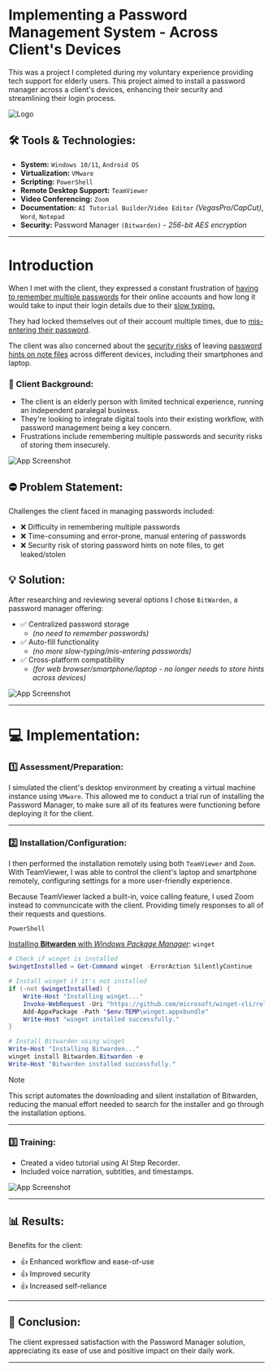 # Implementing a Password Management System - Across Client's Devices

This was a project I completed during my voluntary experience providing tech support for elderly users. This project aimed to install a password manager across a client's devices, enhancing their security and 
streamlining their login process.

![Logo](https://dev-to-uploads.s3.amazonaws.com/uploads/articles/th5xamgrr6se0x5ro4g6.png)

## 🛠 Tools & Technologies:

- **System:** `Windows 10/11`, `Android OS`
- **Virtualization:** `VMware`
- **Scripting:** `PowerShell`
- **Remote Desktop Support:** `TeamViewer`
- **Video Conferencing:** `Zoom`
- **Documentation:** `AI Tutorial Builder`/`Video Editor` *(VegasPro/CapCut)*, `Word`, `Notepad`
- **Security:** Password Manager `(Bitwarden)` - *256-bit AES encryption*

---

# Introduction

When I met with the client, they expressed a constant frustration of <ins>having to remember multiple passwords</ins> for their online accounts and how long it would take to input their login details due to their <ins>slow typing.</ins> 

They had locked themselves out of their account multiple times, due to <ins>mis-entering their password</ins>. 

The client was also concerned about the <ins>security risks</ins> of leaving <ins>password hints on note files</ins> across different devices, including their smartphones and laptop.

### 👤 Client Background:
- The client is an elderly person with limited technical experience, running an independent paralegal business.
- They're looking to integrate digital tools into their existing workflow, with password management being a key concern.
- Frustrations include remembering multiple passwords and security risks of storing them insecurely.

![App Screenshot](https://via.placeholder.com/468x300?text=App+Screenshot+Here)


## ⛔ Problem Statement:
Challenges the client faced in managing passwords included:
- ❌ Difficulty in remembering multiple passwords
- ❌ Time-consuming and error-prone, manual entering of passwords
- ❌ Security risk of storing password hints on note files, to get leaked/stolen

## 💡 Solution:
After researching and reviewing several options I chose `BitWarden`, a password manager offering:
- ✅ Centralized password storage
  - *(no need to remember passwords)*
- ✅ Auto-fill functionality
  - *(no more slow-typing/mis-entering passwords)* 
- ✅ Cross-platform compatibility
  - *(for web browser/smartphone/laptop - no longer needs to store hints across devices)*   

![App Screenshot](https://via.placeholder.com/468x300?text=App+Screenshot+Here)

---

# 💻 Implementation:

### 1️⃣ Assessment/Preparation:
I simulated the client's desktop environment by creating a virtual machine instance using `VMware`. This allowed me to conduct a trial run of installing the Password Manager, to make sure all of its features were functioning before deploying it for the client.

---

### 2️⃣ Installation/Configuration:
I then performed the installation remotely using both `TeamViewer` and `Zoom`. With TeamViewer, I was able to control the client's laptop and smartphone remotely, configuring settings for a more user-friendly experience.

Because TeamViewer lacked a built-in, voice calling feature, I used Zoom instead to communcicate with the client. Providing timely responses to all of their requests and questions.

`PowerShell` 

<ins>Installing **Bitwarden** with *Windows Package Manager*</ins>: `winget`

```powershell
# Check if winget is installed
$wingetInstalled = Get-Command winget -ErrorAction SilentlyContinue

# Install winget if it's not installed
if (-not $wingetInstalled) {
    Write-Host "Installing winget..."
    Invoke-WebRequest -Uri "https://github.com/microsoft/winget-cli/releases/latest/download/Microsoft.DesktopAppInstaller_8wekyb3d8bbwe.appxbundle" -OutFile "$env:TEMP\winget.appxbundle"
    Add-AppxPackage -Path "$env:TEMP\winget.appxbundle"
    Write-Host "winget installed successfully."
}

# Install Bitwarden using winget
Write-Host "Installing Bitwarden..."
winget install Bitwarden.Bitwarden -e
Write-Host "Bitwarden installed successfully."

```
> [!NOTE]
> This script automates the downloading and silent installation of Bitwarden, reducing the manual effort needed to search for the installer and go through the installation options.

---

### 3️⃣ Training:
- Created a video tutorial using AI Step Recorder.
- Included voice narration, subtitles, and timestamps.

![App Screenshot](https://via.placeholder.com/468x300?text=App+Screenshot+Here)

---

## 📊 Results:
Benefits for the client:
- 👍 Enhanced workflow and ease-of-use 
- 👍 Improved security 
- 👍 Increased self-reliance 

---

## 🎉 Conclusion:
The client expressed satisfaction with the Password Manager solution, appreciating its ease of use and positive impact on their daily work.


---
